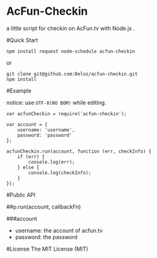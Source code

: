 AcFun-Checkin
=========

a little script for checkin on AcFun.tv with Node.js .

#Quick Start

    npm install request node-schedule acfun-checkin

or

    git clone git@github.com:Deloz/acfun-checkin.git
    npm install

#Example

notice: use `UTF-8(NO BOM)` while editing. 

    var acfunCheckin = require('acfun-checkin');

    var account = {
        username: 'username',
        password: 'password'
    };

    acfunCheckin.run(account, function (err, checkInfo) {
        if (err) {
            console.log(err);
        } else {
            console.log(checkInfo);
        }
    });

#Public API

##p.run(account, callbackFn)

###account

+ username: the account of acfun.tv
+ password: the password 

#License
The MIT License (MIT)